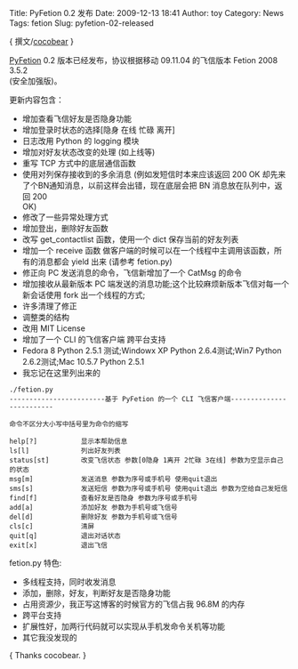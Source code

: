 Title: PyFetion 0.2 发布
Date: 2009-12-13 18:41
Author: toy
Category: News
Tags: fetion
Slug: pyfetion-02-released

{
撰文/[cocobear](http://cocobear.info/blog/2009/12/12/pyfetion-02-release)
}

[PyFetion](http://code.google.com/p/pytool/) 0.2
版本已经发布，协议根据移动 09.11.04 的飞信版本 Fetion 2008 3.5.2  
(安全加强版)。

更新内容包含：

-   增加查看飞信好友是否隐身功能
-   增加登录时状态的选择[隐身 在线 忙碌 离开]
-   日志改用 Python 的 logging 模块
-   增加对好友状态改变的处理 (如上线等)
-   重写 TCP 方式中的底层通信函数
-   使用对列保存接收到的多余消息 (例如发短信时本来应该返回 200 OK
    却先来了个BN通知消息，以前这样会出错，现在底层会把 BN
    消息放在队列中，返回 200  
    OK)
-   修改了一些异常处理方式
-   增加登出，删除好友函数
-   改写 get\_contactlist 函数，使用一个 dict 保存当前的好友列表
-   增加一个 receive 函数
    做客户端的时候可以在一个线程中主调用该函数，所有的消息都会 yield
    出来 (请参考 fetion.py)
-   修正向 PC 发送消息的命令，飞信新增加了一个 CatMsg 的命令
-   增加接收从最新版本 PC
    端发送的消息功能;这个比较麻烦新版本飞信对每一个新会话使用 fork
    出一个线程的方式;
-   许多清理了修正
-   调整类的结构
-   改用 MIT License
-   增加了一个 CLI 的飞信客户端 跨平台支持
-   Fedora 8 Python 2.5.1 测试;Windowx XP Python 2.6.4测试;Win7 Python
    2.6.2测试;Mac 10.5.7 Python 2.5.1
-   我忘记在这里列出来的

<!-- -->

    ./fetion.py
    ------------------------基于 PyFetion 的一个 CLI 飞信客户端-------------------------

    命令不区分大小写中括号里为命令的缩写

    help[?]           显示本帮助信息
    ls[l]             列出好友列表
    status[st]        改变飞信状态 参数[0隐身 1离开 2忙碌 3在线] 参数为空显示自己的状态
    msg[m]            发送消息 参数为序号或手机号 使用quit退出
    sms[s]            发送短信 参数为序号或手机号 使用quit退出 参数为空给自己发短信
    find[f]           查看好友是否隐身 参数为序号或手机号
    add[a]            添加好友 参数为手机号或飞信号
    del[d]            删除好友 参数为手机号或飞信号
    cls[c]            清屏
    quit[q]           退出对话状态
    exit[x]           退出飞信

fetion.py 特色:

-   多线程支持，同时收发消息
-   添加，删除，好友，判断好友是否隐身功能
-   占用资源少，我正写这博客的时候官方的飞信占我 96.8M 的内存
-   跨平台支持
-   扩展性好，加两行代码就可以实现从手机发命令关机等功能
-   其它我没发现的

{ Thanks cocobear. }
